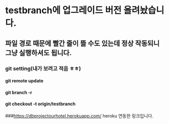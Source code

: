 # testbranch에 업그레이드 버전 올려놨습니다.
## 파일 경로 때문에 빨간 줄이 뜰 수도 있는데 정상 작동되니 그냥 실행하셔도 됩니다.

### git setting(내가 보려고 적음 ㅎㅎ)
#### git remote update
#### git branch -r
#### git checkout -t origin/testbranch

###https://dbprojectourhotel.herokuapp.com/  heroku 연동한 링크입니다.
